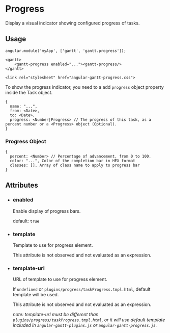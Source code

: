 # Progress

Display a visual indicator showing configured progress of tasks.

## Usage

    angular.module('myApp', ['gantt', 'gantt.progress']);

<!-- -->

    <gantt>
        <gantt-progress enabled="..."><gantt-progress/>
    </gantt>

<!-- -->

    <link rel="stylesheet" href="angular-gantt-progress.css">

To show the progress indicator, you need to a add `progress` object property inside the Task object.

    {
      name: "...",
      from: <Date>,
      to: <Date>,
      progress: <Number|Progress> // The progress of this task, as a percent number or a <Progress> object (Optional).
    }

### Progress Object

    {
      percent: <Number> // Percentage of advancement, from 0 to 100.
      color: "...", Color of the completion bar in HEX format
      classes: [], Array of class name to apply to progress bar
    }

## Attributes

- ### enabled

    Enable display of progress bars.
  
    default: `true`

- ### template

    Template to use for progress element.
    
    This attribute is not observed and not evaluated as an expression.

- ### template-url

    URL of template to use for progress element.

    If `undefined` or `plugins/progress/taskProgress.tmpl.html`, default template will be used.
    
    This attribute is not observed and not evaluated as an expression.
    
    *note: template-url must be different than `plugins/progress/taskProgress.tmpl.html`, or it will use default
    template included in `angular-gantt-plugins.js` or `angular-gantt-progress.js`.*
